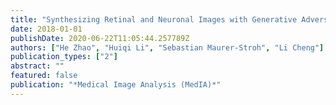```yaml
---
title: "Synthesizing Retinal and Neuronal Images with Generative Adversarial Nets"
date: 2018-01-01
publishDate: 2020-06-22T11:05:44.257789Z
authors: ["He Zhao", "Huiqi Li", "Sebastian Maurer-Stroh", "Li Cheng"]
publication_types: ["2"]
abstract: ""
featured: false
publication: "*Medical Image Analysis (MedIA)*"
---
```



